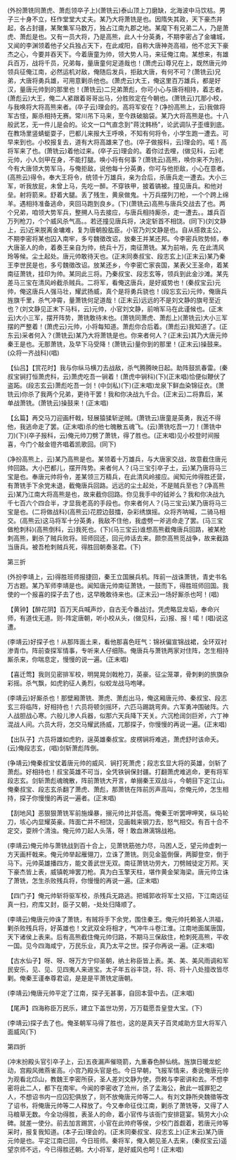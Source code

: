 <!-- { "loadSidebar": true } -->
(外扮萧铣同萧虎、萧彪领卒子上)(萧铣云)泰山顶上刀磨缺，北海波中马饮枯。男子三十身不立，枉作堂堂大丈夫。某乃大将萧铣是也。因隋失其政，天下豪杰并起，各占封疆，某聚集军马数万，独占江南九郡之地。某麾下有兄弟二人，乃是萧虎、萧彪是也。又有一员大将，乃是高熊，此人十分英勇，不期李密占了金墉城，又闻的李渊领着他子父兵独占天下，在此咸阳，自称大唐神尧高祖，他不忿天下豪杰之心，今要并吞天下。今着唐童为帅，领大势人马，来征俺江南。某想来，有雄兵百万，战将千员，兄弟每，量唐童何足道哉也！(萧虎云)尊兄在上，既然唐元帅领兵征俺江南，必然运机对敌，俺随后发兵，拒敌大唐，有何不可？(萧铣云)兄弟，大唐将勇兵雄，可用意剿杀他也。(萧虎云)大王，俺这里百万雄兵，都是好汉，量唐元帅到的那里也！(萧铣云)二兄弟萧彪，你可小心与唐将相持，着志者。(萧彪云)大王，俺二人紧跟着哥哥出马，分胜败定在今朝也。(萧铣云)兀那小校，与我唤将大将高熊来者。(卒子云)理会的。高将军安在？(净扮高熊上，云)我做将军古怪，厮杀相持无赛。常川吊下马来，至今跌破脑袋。某乃大将高熊是也。十八般武艺，无一件儿是会的。论文一口气直念到"蒋沈韩杨"，论武调队子歪缠到底。在教场里竖蜻蜓耍子，巴都儿来报大王呼唤，不知有何将令，小学生跑一遭去。可早来到也。小校报复去，道有大将高雄来了也。(卒子做报科，云)理会的。喏！高将军来了也。(萧铣云)着他过来。(卒子云)理会的。着你过去哩，(做见科，云)老元帅，小人剑甲在身，不能打腿。唤小将有何事？(萧铣云)高熊，唤你来不为别，今有大唐领大势军马，与俺拒敌，说他每十分英勇，你可与他拒敌，小心在意者。(高熊云)得令。奉大王将令，统领十万雄兵，亲为合后，杀唐兵走一遭去。大小三军，听我放屁，未曾上马，先吃一醉。不穿铁甲，披着镐被。撞见唐兵。和他对垒。射将箭来。舒着大腿。丢了残生，黄泉做鬼。十万兵摆列刀枪，一个个跨上绵羊。遇相持准备逃命，夹回马跑到良乡。(下)(萧铣云)高熊与唐兵交战去了也。两个兄弟，咱领大势军兵，整搠人马去接应，与唐兵相持厮杀，走一遭去。。雄兵百万列枪刀，个个威风杀气高。。若还撞见唐兵将，决定斩首不相饶。(同下)(刘文静上，云)近来脱离金墉难，复为唐朝股肱臣。小官乃刘文静是也。自从搭救主公，不期李密将某也囚入南牢，多亏魏徵改诏，放秦王并某还邦。今李密兵败势倾，奉大唐圣人的命，着奏王亲自为帅，统兵十万，南征萧铣。某为前哨，先
在此清风玲等候。尘土起处。唐元帅敢待天也。(正末同奏叔宝、段志玄上)(正末云)某乃秦王李世民是也，多亏魏徵改诏。放某还乡，今李密亡家丧国，某表父王圣命，着某南征萧铣，挂印为帅。某同此三将。乃秦叔宝、段志玄等，领兵到此金沙滩。某先差马三宝在清风岭截杀贼兵。二将军，看俺这唐兵，是好威势也！(秦叔宝云)元帅，俺这唐兵人强马壮，耀武扬威，真个是将勇兵骁也！(段忘玄云)元帅，俺唐兵旌旗千里，杀气冲霄，量萧铣何足道哉！(正末云)远远的不是刘文静的旗号至近也？(刘文静见正末下马科，云)元帅，小官刘文静，前哨军马在此谨候也。(正末云)大小三军，摆开阵势，萧铣敢待末也。(萧铣同萧虎、萧彪上)(萧铣云)大小三军摆的严整着！(萧虎云)元帅，小将每知道。萧彪你合后着。(萧彪云)我知道了。(正东云)采者何入？(萧铣云)某乃大将萧铣是也。你来者何人？(正末云)其乃大唐元帅秦王是也。无那萧铣，及早下马受降！(萧铣云)量你到的那里！(正末云)操鼓来。(众将一齐战科)(唱)

【仙吕】【赏花时】我与你纵马横刀去战敌，杀气腾腾映日起。助阵鼓凯春雷。(秦叔宝锏打恒萧虎科，云)萧虎吃吾一锏着！(萧虎中锏科)(下)(正末唱)恰便似鞭伏了盗跖。(段志玄云)萧彪吃吾一剑！(中剑私)(下)(正末唱)龙泉下鲜血染锦征衣。(萧铣云)你杀了我两个兄弟，更待干罢！我和你决战九千合。(正末云)二将靠后，某单战萧铣。(萧铣云)操鼓来！(正末唱)

【幺篇】再交马刀迎画杆戟，轻展猿猱斩逆贼。(萧铣云)唐童是英勇，我近不得他，我逃命走了罢。(正末唱)杀的他七魄散五魂飞。(云)萧铣吃吾一刀！(萧铣中刀)(下)(卒子报科，云)俺元帅刀劈了萧铣，得了胜也。(正末唱)见小校登时间报喜，今门个敲金镫齐唱着凯歌回。(同下)

(净扮高熊上，云)某乃高熊是也。某领着十万雄兵，与大唐家交战，故意截住唐元帅回路。大小巴都儿，摆开阵势。来者何人？(马三宝引卒子土，云)某乃唐将马三宝是也。奉唐元帅将令，差某领三万精兵，在此清风岭接应。闻知元帅得胜还营，有萧铣手下余党未退，截俺唐兵回路。远远的尘土起处，不是贼兵至也？(净高熊云)某乃江南大将高熊是也，故来截你回路。你见我手中的钺斧么？我和你决战九千七百六个四合半，才显我老高的手段也。你来者何人？(马三宝云)某乃唐将马三宝是也。(二将做战科)(高熊云)花腔边鼓擂，杂彩绣旗摇。众将齐呐喊，二骑马相交。(高熊云)这马将军十分英勇，我敌不住他，我虚劈一斧逃命走了罢。(马三宝做枪刺科)(高熊倒科，云)我死也。(下)(马三宝云)谁想高熊截俺唐兵回路，被某枪刺高熊，剿杀了贼兵败将。班师回还，回元帅话去来。颇奈高熊觅战争，故来截路当唐兵。被吾枪刺贼兵死，得胜回朝奏圣君。(下)


第三折

(外扮李靖上，云)得胜班师报捷回，秦王立国展兵机。阵前一战诛萧铣，青史书名万古题。某乃军师李靖是也。闻知唐元帅南征萧铣，一鼓而下，得胜班师回国。我使的一个报喜的探子去了也，这早晚敢待来也。(正末云)一场好厮杀也呵！(唱)

【黄钟】【醉花阴】百万天兵喊声炒，自古无今番战讨。凭虎略显龙韬，奉命兴师，有道伐无道。则-阵定唐朝，听小校从头，(做见科，云)报、报！喏！(唱)说这遭。

(李靖云)好探子也！从那阵面土来，看他那喜色旺气：锦袄偏宣锦战裙，全环双衬渗青巾。阵前查探军情事，专听来人仔细陈。俺唐兵与萧铣两家对住阵，怎生相持厮杀来，你喘息定，慢慢的说一遍。(正末唱)

【喜迁莺】我则见密排军校，明晃晃剑戟枪刀，英豪。征尘笼罩，骨刺剌的旅旗杂彩摇。杀气飘，如虎豹征人勇烈，似蛟龙战马咆哮。

(李靖云)好厮杀也！那壁厢萧铣、萧虎、萧彪出马，俺这厢唐元帅、秦叔宝、段志玄三将临阵，好相持也！六员将顿剑摇环，六匹马踢跳弯奔。六军勇冲围破阵。六人战胆战心寒。六般儿渗人兵器，似那六天兵降下天关。六沉枪阔剑巨斧，六丁神混战人间。六员大将，怎交马耀武扬威，兀那探子，你慢慢的再说一遍。(正末唱)

【出队子】六员将雄如虎豹，逞英雄秦叔宝。皮楞锏将难逃，萧虎舒时该命夭。(云)俺段志玄，(唱)剑斩萧彪阵倒。

(争靖云)俺秦叔宝仗着唐元帅的威风．锏打死萧虎；段志玄显大将的英雄，剑斩了萧彪。好相持也！叔宝英雄不可当，全凭铁锏保封疆。打翻萧虎难逃命，更有将军段志玄。剑斩萧彪魂魄散，阵前萧铣大开言，单搦秦王双战斗，今朝目下定江山。俺秦叔宝、段志玄杀翻了萧虎、萧彪，那萧铣在阵前厉声高叫，奈俺元帅，怎生相持，探子你慢慢的再说一遍者。(正末唱)

【刮地风】恶狠狠萧铣军前施燥暴，搦元帅比并低高。俺秦王听罢呷呷笑，纵马轮刀，垓心内显耀英豪。阵面亡并不相饶，见画戟来钢刀去，怒气相交。有百十合不定交，耍辨个清浊。俺元帅刀起人头落，呀！敢血淋漓锦战袍。

(李靖云)俺元帅与萧铣战到百十合上，见萧铣筋弛力尽，马困人乏，望元帅虚刺一方天画杆戟来。俺元帅举起雁翎刀，立诛了萧铣。则见金盔倒偃，两脚登空，倒于马下。元帅英雄播四方，能文善武世无双。南征萧铣功劳大，刀劈贼徒定万邦。天下豪杰皆上表，威镇乾坤罢刀枪。真为白玉擎天柱，堪作黄金架海梁。唐元帅立诛了萧铣，怎生杀败残兵将，你慢慢的再说一遍。(正末唱)

【四门子】俺元帅斩将驱军校，杀残兵无路逃。把城郭收将军士又招，下江南远征真一扫，府库又封，臣子又朝，-处处归降顺了。

(李靖云)俺唐元帅诛了萧铣，有贼将手下余党，围住秦王。俺元帅托赖圣人洪福，剿杀败残兵将，好英雄也！文武双全将相才，气冲牛斗卷江淮。江南地面属唐国，天下诸侯上表来。后有高熊截住俺元帅归路，不期马三保敌住，枪刺死高熊，平收一国。见今四海咸宁，万民乐业，真乃太平之世。探子你再说一遍。(正末唱)

【古水仙子】呀、呀、呀万方宁仰圣朝，纳土称臣皆上表。美、美、美风雨调和军民安乐，见、见、见四夷人来进宝。太子年五谷丰饶，将、将、将十八处擅改皆尽剿。俺秦王谨奉尊君诏，是是是平萧铣定唐朝。

(李靖云)俺唐元帅平定了江南，探子无甚事，自回本营中去。(正末唱)

【尾声】四海称臣万民乐，建立下盖世功劳，万万载愿吾皇登大宝。(下)

(李靖云)探子去了也。俺圣朝军马得了胜也，这的是真天子百灵咸助方显大将军八面威风(下)


第四折

(冲末扮殿头官引卒子上，云)五夜漏声催晓箭，九重春色醉仙桃。旌旗日暖龙蛇动，宫殿风微燕雀高。小宫乃殿头官是也。今日早朝，飞报军情来，奏说俺唐元帅为观看北邙山，教魏王李密所获，圣人差刘文静为使，赍敕与李密讲和去。不想李密将此二人，都下在南牢。今闻的李密收了沧州，杀了孟海公，赦此一城罪犯之人，不想诏书内一应囚犯俱放了，则不放俺唐元帅等二人。有刘文静所央魏徵等改了诏书，将俺唐元帅等二人释放了。今又奉命征伐江南，剿杀了萧铣等，又得了人马粮草无数。今全功得胜，表圣人的命，着小官传与该衙门安排筵宴。犒劳大小众碑。就差一使分。前去加言踢赏，小官在此帅府等侯，少校门首觑着，若唐元帅等采时，报复我知道。(本子云)理会的。(正末同秦叔宝、段志玄上)(正末云)某乃唐元帅是也。平定江南已回，今日班师。秦将军，俺入朝见圣人去来，(秦叔宝云)遥望京师不远，今已得胜还朝。大小将军，是好威风也呵！(正末唱)

